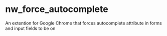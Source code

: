 # nw_force_autocomplete
An extention for Google Chrome that forces autocomplete attribute in forms and input fields to be on
